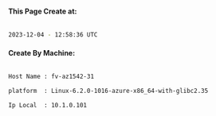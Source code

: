 
   
#### This Page Create at:

```bash

2023-12-04 - 12:58:36 UTC

```

#### Create By Machine:

```bash

Host Name : fv-az1542-31

platform  : Linux-6.2.0-1016-azure-x86_64-with-glibc2.35

Ip Local  : 10.1.0.101

```

